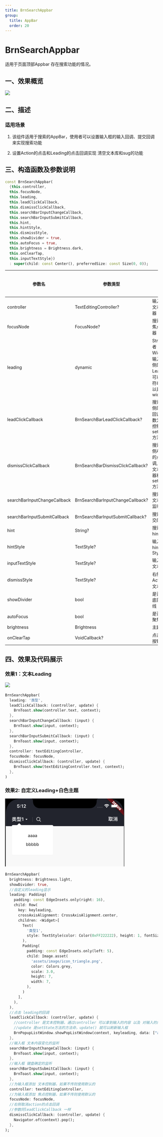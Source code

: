 ```yaml
---
title: BrnSearchAppbar
group:
  title: AppBar
  order: 20
---
```


# BrnSearchAppbar

适用于页面顶部Appbar 存在搜索功能的情况。

## 一、效果概览

![](./img/BrnSearchAppbarIntro.png)

## 二、描述

### 适用场景

1. 该组件适用于搜索的AppBar，使用者可以设置输入框的输入回调、提交回调来实现搜索功能

2. 设置Action的点击和Leading的点击回调实现 清空文本库和sug的功能

## 三、构造函数及参数说明


```dart
const BrnSearchAppbar(
  {this.controller,
  this.focusNode,
  this.leading,
  this.leadClickCallback,
  this.dismissClickCallback,
  this.searchBarInputChangeCallback,
  this.searchBarInputSubmitCallback,
  this.hint,
  this.hintStyle,
  this.dismissStyle,
  this.showDivider = true,
  this.autoFocus = true,
  this.brightness = Brightness.dark,
  this.onClearTap,
  this.inputTextStyle})
  : super(child: const Center(), preferredSize: const Size(0, 0));
```


| **参数名** | **参数类型** | **描述** | **是否必填** | **默认值** |
| --- | --- | --- | --- | --- |
| controller | TextEditingController? | 输入框的文本控制器 | 否 | 无 |
| focusNode | FocusNode? | 搜索框的焦点控制器 | 否 | 无 |
| leading | dynamic | String 或者 Widget。输入框左侧的Leading，可以是字符串也可以是widget | 否 | 无 |
| leadClickCallback | BrnSearchBarLeadClickCallback? | 搜索框左侧的点击回调，参数为文本控制器和setState方法 | 否 | 无 |
| dismissClickCallback | BrnSearchBarDismissClickCallback? | 搜索框右侧Action的点击回调, 参数为文本控制器和setState方法 | 否 | 无 |
| searchBarInputChangeCallback | BrnSearchBarInputChangeCallback? | 搜索框的文本变化监听 | 否 | 无 |
| searchBarInputSubmitCallback | BrnSearchBarInputSubmitCallback? | 搜索框提交的回调 | 否 | 无 |
| hint | String? | 搜索框的hint内容 | 否 | 无 |
| hintStyle | TextStyle? | 输入框的hint的Style | 否 | 无 |
| inputTextStyle | TextStyle? | 输入框的文本Style | 否 | 无 |
| dismissStyle | TextStyle? | 右侧Action的文本Style | 否 | 无 |
| showDivider | bool | 是否展示底部分割线 | 否 | bool |
| autoFocus | bool | 是否自动聚焦 | 否 | bool |
| brightness | Brightness | 主题配置 | 否 | Brightness.dark |
| onClearTap | VoidCallback? | 点击清除按钮回调 | 否 |  |

## 四、效果及代码展示

### 效果1：文本Leading

![](./img/BrnSearchAppbarDemo1.png)



```dart
BrnSearchAppbar(  
  leading: '类型',   
  leadClickCallback: (controller, update) {  
    BrnToast.show(controller.text, context);  
  },  
  searchBarInputChangeCallback: (input) {  
    BrnToast.show(input, context);  
  },  
  searchBarInputSubmitCallback: (input) {  
    BrnToast.show(input, context);  
  },   
  controller: textEditingController,   
  focusNode: focusNode,  
  dismissClickCallback: (controller, update) {  
    BrnToast.show(textEditingController.text, context);  
  },  
)
```
### 效果2: 自定义Leading+白色主题

 

![](./img/BrnSearchAppbarDemo2.png)




```dart
BrnSearchAppbar(
  brightness: Brightness.light,
  showDivider: true,
  //自定义的leading显示
  leading: Padding(
    padding: const EdgeInsets.only(right: 16),
    child: Row(
      key: keyleading,
      crossAxisAlignment: CrossAxisAlignment.center,
      children: <Widget>[
        Text(
          '类型1',
          style: TextStyle(color: Color(0xFF222222), height: 1, fontSize: 16),
        ),
        Padding(
          padding: const EdgeInsets.only(left: 5),
          child: Image.asset(
            'assets/image/icon_triangle.png',
            color: Colors.grey,
            scale: 3.0,
            height: 7,
            width: 7,
          ),
        )
      ],
    ),
  ),
  //点击 leading的回调
  leadClickCallback: (controller, update) {
    //controller 是文本控制器，通过controller 可以拿到输入的内容 以及 对输入的内容更改
    //update 是setState方法的方法命，update() 就可以刷新输入框
    BrnPopupListWindow.showPopListWindow(context, keyleading, data: ["aaaa", "bbbbb"], offset: 10);
  },
  //输入框 文本内容变化的监听
  searchBarInputChangeCallback: (input) {
    BrnToast.show(input, context);
  },
  //输入框 键盘确定的监听
  searchBarInputSubmitCallback: (input) {
    BrnToast.show(input, context);
  },
  //为输入框添加 文本控制器，如果不传则使用默认的
  controller: textEditingController,
  //为输入框添加 焦点控制器，如果不传则使用默认的
  focusNode: focusNode,
  //右侧取消action的点击回调
  //参数同leadClickCallback 一样
  dismissClickCallback: (controller, update) {
    Navigator.of(context).pop();
  },
);
```
